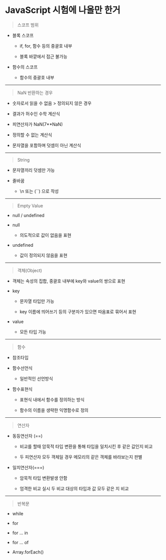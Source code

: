 # JavaScript 시험에 나올만 한거

> 스코프 범위

- 블록 스코프
  
  - if, for, 함수 등의 중괄호 내부
  
  - 블록 바깥에서 접근 불가능

- 함수의 스코프
  
  - 함수의 중괄호 내부

---

> NaN 반환하는 경우

- 숫자로서 읽을 수 없음 > 정의되지 않은 경우

- 결과가 허수인 수학 계산식

- 피연산자가 NaN(7**NaN)

- 정의할 수 없는 계산식

- 문자열을 포함하며 덧셈이 아닌 계산식

---

> String

- 문자열끼리 덧셈만 가능

- 줄바꿈
  
  - \n 또는 (``) 으로 작성

---

> Empty Value

- null / undefined

- null
  
  - 의도적으로 값이 없음을 표현

- undefined
  
  - 값이 정의되지 않음을 표현

---

> 객체(Object)

- 객체는 속성의 집합, 중괄호 내부에 key와 value의 쌍으로 표현

- key
  
  - 문자열 타입만 가능
  
  - key 이름에 띄어쓰기 등의 구분자가 있으면 따옴표로 묶어서 표현

- value
  
  - 모든 타입 가능

---

> 함수

- 참조타입

- 함수선언식
  
  - 일반적인 선언방식

- 함수표현식
  
  - 표현식 내에서 함수를 정의하는 방식
  
  - 함수의 이름을 생략한 익명함수로 정의

---

> 연산자

- 동등연산자 (==)
  
  - 비교를 할때 암묵적 타입 변환을 통해 타입을 일치시킨 후 같은 값인지 비교
  
  - 두 피연산자 모두 객체일 경우 메모리의 같은 객체를 바라보는지 판별

- 일치연산자(===)
  
  - 암묵적 타입 변환발생 안함
  
  - 엄격한 비교 실시 두 비교 대상의 타입과 값 모두 같은 지 비교

---

> 반복문

- while

- for

- for ... in

- for ... of

- Array.forEach()
